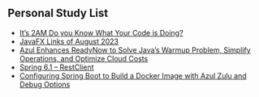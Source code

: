 ## Personal Study List
<!-- BLOG-POST-LIST:START -->
- [It’s 2AM Do you Know What Your Code is Doing?](https://foojay.io/today/its-2am-do-you-know-what-your-code-is-doing/)
- [JavaFX Links of August 2023](https://foojay.io/today/javafx-links-of-august-2023/)
- [Azul Enhances ReadyNow to Solve Java’s Warmup Problem, Simplify Operations, and Optimize Cloud Costs](https://foojay.io/today/azul-enhances-readynow-to-solve-javas-warmup-problem-simplify-operations-and-optimize-cloud-costs/)
- [Spring 6.1 – RestClient](https://foojay.io/today/spring-6-1-restclient/)
- [Configuring Spring Boot to Build a Docker Image with Azul Zulu and Debug Options](https://foojay.io/today/configuring-spring-boot-to-build-a-docker-image-with-azul-zulu-and-debug-options/)
<!-- BLOG-POST-LIST:END -->  
